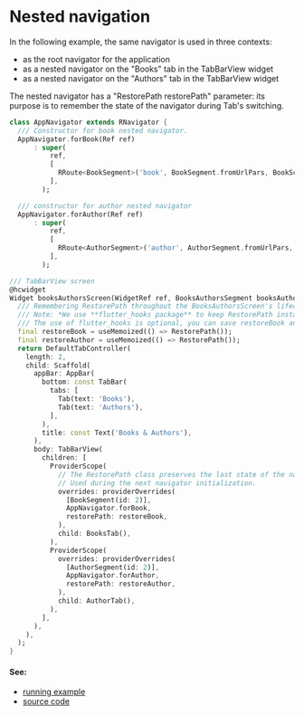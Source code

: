 # Nested navigation

In the following example, the same navigator is used in three contexts:
- as the root navigator for the application
- as a nested navigator on the "Books" tab in the TabBarView widget
- as a nested navigator on the "Authors" tab in the TabBarView widget

The nested navigator has a "RestorePath restorePath" parameter: its purpose is to remember the state of the navigator during Tab's switching.

```dart
class AppNavigator extends RNavigator {
  /// Constructor for book nested navigator.
  AppNavigator.forBook(Ref ref)
      : super(
          ref,
          [
            RRoute<BookSegment>('book', BookSegment.fromUrlPars, BookScreen.new),
          ],
        );

  /// constructor for author nested navigator
  AppNavigator.forAuthor(Ref ref)
      : super(
          ref,
          [
            RRoute<AuthorSegment>('author', AuthorSegment.fromUrlPars, AuthorScreen.new),
          ],
        );
```

```dart
/// TabBarView screen
@hcwidget
Widget booksAuthorsScreen(WidgetRef ref, BooksAuthorsSegment booksAuthorsSegment) {
  /// Remembering RestorePath throughout the BooksAuthorsScreen's lifecycle
  /// Note: *We use **flutter_hooks package** to keep RestorePath instance.
  /// The use of flutter_hooks is optional, you can save restoreBook and restoreAuthor using the StatefulWidget.*
  final restoreBook = useMemoized(() => RestorePath());
  final restoreAuthor = useMemoized(() => RestorePath());
  return DefaultTabController(
    length: 2,
    child: Scaffold(
      appBar: AppBar(
        bottom: const TabBar(
          tabs: [
            Tab(text: 'Books'),
            Tab(text: 'Authors'),
          ],
        ),
        title: const Text('Books & Authors'),
      ),
      body: TabBarView(
        children: [
          ProviderScope(
            // The RestorePath class preserves the last state of the navigator.
            // Used during the next navigator initialization.
            overrides: providerOverrides(
              [BookSegment(id: 2)], 
              AppNavigator.forBook, 
              restorePath: restoreBook,
            ),
            child: BooksTab(),
          ),
          ProviderScope(
            overrides: providerOverrides(
              [AuthorSegment(id: 2)], 
              AppNavigator.forAuthor, 
              restorePath: restoreAuthor,
            ),
            child: AuthorTab(),
          ),
        ],
      ),
    ),
  );
}
```

#### See:

- [running example](https://pavelpz.github.io/doc_nested_navigation/)
- [source code](https://github.com/PavelPZ/riverpod_navigator/blob/main/examples/doc/lib/nested_navigation.dart)
